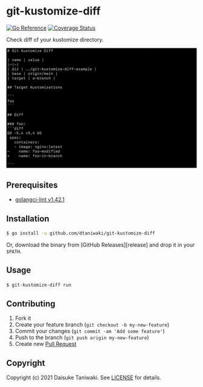 # git-kustomize-diff

[![Go Reference][godoc-image]][godoc-link]
[![Coverage Status][cov-image]][cov-link]

Check diff of your kustomize directory.

![](misc/example.png)

## Prerequisites

- [golangci-lint v1.42.1](https://github.com/golangci/golangci-lint)

## Installation

```bash
$ go install -u github.com/dtaniwaki/git-kustomize-diff
```

Or, download the binary from [GitHub Releases][release] and drop it in your `$PATH`.

## Usage

```bash
$ git-kustomize-diff run
```

## Contributing

1. Fork it
2. Create your feature branch (`git checkout -b my-new-feature`)
3. Commit your changes (`git commit -am 'Add some feature'`)
4. Push to the branch (`git push origin my-new-feature`)
5. Create new [Pull Request](../../pull/new/master)

## Copyright

Copyright (c) 2021 Daisuke Taniwaki. See [LICENSE](LICENSE) for details.


[godoc-image]: https://pkg.go.dev/badge/github.com/dtaniwaki/git-kustomize-diff.svg
[godoc-link]: https://pkg.go.dev/github.com/dtaniwaki/git-kustomize-diff
[cov-image]:   https://coveralls.io/repos/github/dtaniwaki/git-kustomize-diff/badge.svg?branch=main
[cov-link]:    https://coveralls.io/github/dtaniwaki/git-kustomize-diff?branch=main

